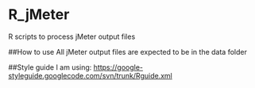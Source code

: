 # R_jMeter
R scripts to process jMeter output files

##How to use
All jMeter output files are expected to be in the data folder

##Style guide I am using:
https://google-styleguide.googlecode.com/svn/trunk/Rguide.xml